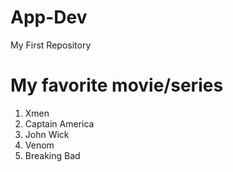 # App-Dev
My First Repository
# My favorite movie/series
1. Xmen
2. Captain America
3. John Wick
4. Venom
5. Breaking Bad
